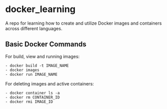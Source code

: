 # docker_learning
A repo for learning how to create and utilize Docker images and containers across different languages.

## Basic Docker Commands

For build, view and running images:
```
- docker build -t IMAGE_NAME
- docker images
- docker run IMAGE_NAME
```

For deleting images and active containers:
```
- docker container ls -a
- docker rm CONTAINER_ID
- docker rmi IMAGE_ID
```
